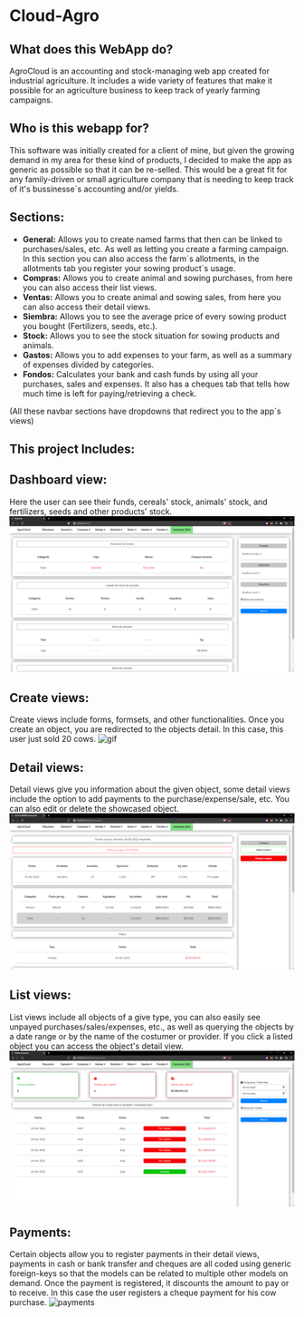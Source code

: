 # Cloud-Agro
## What does this WebApp do?
AgroCloud is an accounting and stock-managing web app created for industrial agriculture. It includes a wide variety of features that make it possible for an agriculture business to keep track of yearly farming campaigns. 

## Who is this webapp for?
This software was initially created for a client of mine, but given the growing demand in my area for these kind of products, I decided to make the app as generic as possible so that it can be re-selled. This would be a great fit for any family-driven or small agriculture company that is needing to keep track of it's bussinesse´s accounting and/or yields.

## Sections:
* **General:** Allows you to create named farms that then can be linked to purchases/sales, etc. As well as letting you create a farming campaign. In this section you can also access the farm´s allotments, in the allotments tab you register your sowing product´s usage.
*  **Compras:** Allows you to create animal and sowing purchases, from here you can also access their list views. 
*  **Ventas:** Allows you to create animal and sowing sales, from here you can also access their detail views. 
*  **Siembra:** Allows you to see the average price of every sowing product you bought (Fertilizers, seeds, etc.).
*  **Stock:** Allows you to see the stock situation for sowing products and animals.
*  **Gastos:** Allows you to add expenses to your farm, as well as a summary of expenses divided by categories. 
*  **Fondos:** Calculates your bank and cash funds by using all your purchases, sales and expenses. It also has a cheques tab that tells how much time is left for paying/retrieving a check. 

(All these navbar sections have dropdowns that redirect you to the app´s views)
## 

## This project Includes:

## Dashboard view:
Here the user can see their funds, cereals' stock, animals' stock, and fertilizers, seeds and other products' stock.
![dashboard](resumen.png)

## Create views:
Create views include forms, formsets, and other functionalities. Once you create an object, you are redirected to the objects detail. In this case, this user just sold 20 cows.
![gif](create_sale.gif)

## Detail views:
Detail views give you information about the given object, some detail views include the option to add payments to the purchase/expense/sale, etc. You can also edit or delete the showcased object.
![detail_view](detail_view2.png)

## List views:
List views include all objects of a give type, you can also easily see unpayed purchases/sales/expenses, etc., as well as querying the objects by a date range or by the name of the costumer or provider. If you click a listed object you can access the object's detail view.
![list_view](list_view.png)

## Payments:
Certain objects allow you to register payments in their detail views, payments in cash or bank transfer and cheques are all coded using generic foreign-keys so that the models can be related to multiple other models on demand. Once the payment is registered, it discounts the amount to pay or to receive. In this case the user registers a cheque payment for his cow purchase.
![payments](payments2.gif)



